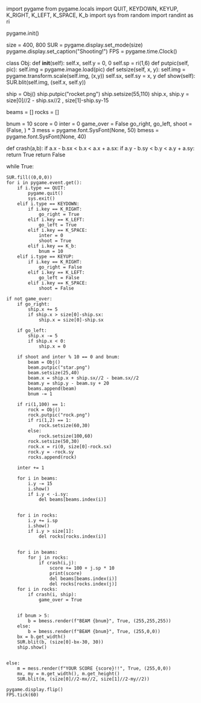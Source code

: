 import pygame
from pygame.locals import QUIT, KEYDOWN, KEYUP, K_RIGHT, K_LEFT, K_SPACE, K_b
import sys
from random import randint as ri

pygame.init()

size = 400, 800
SUR = pygame.display.set_mode(size)
pygame.display.set_caption("Shooting!")
FPS = pygame.time.Clock()


class Obj:
    def __init__(self):
        self.x, self.y = 0, 0
        self.sp = ri(1,6)
    def putpic(self, pic):
        self.img = pygame.image.load(pic)
    def setsize(self, x, y):
        self.img = pygame.transform.scale(self.img, (x,y))
        self.sx, self.sy = x, y
    def show(self):
        SUR.blit(self.img, (self.x, self.y))

ship = Obj()
ship.putpic("rocket.png")
ship.setsize(55,110)
ship.x, ship.y = size[0]//2 - ship.sx//2 , size[1]-ship.sy-15

beams = []
rocks = []

bnum = 10
score = 0
inter = 0
game_over = False
go_right, go_left, shoot = (False, ) * 3
mess = pygame.font.SysFont(None, 50)
bmess = pygame.font.SysFont(None, 40)

def crash(a,b):
    if a.x - b.sx < b.x < a.x + a.sx:
        if a.y - b.sy < b.y < a.y + a.sy:
            return True
    return False


while True:

    SUR.fill((0,0,0))
    for i in pygame.event.get():
        if i.type == QUIT:
            pygame.quit()
            sys.exit()
        elif i.type == KEYDOWN:
            if i.key == K_RIGHT:
                go_right = True
            elif i.key == K_LEFT:
                go_left = True
            elif i.key == K_SPACE:
                inter = 0
                shoot = True
            elif i.key == K_b:
                bnum = 10
        elif i.type == KEYUP:
            if i.key == K_RIGHT:
                go_right = False
            elif i.key == K_LEFT:
                go_left = False
            elif i.key == K_SPACE:
                shoot = False

    if not game_over:
        if go_right:
            ship.x += 5
            if ship.x > size[0]-ship.sx:
                ship.x = size[0]-ship.sx
        
        if go_left:
            ship.x -= 5
            if ship.x < 0:
                ship.x = 0

        if shoot and inter % 10 == 0 and bnum:
            beam = Obj()
            beam.putpic("star.png")
            beam.setsize(25,40)
            beam.x = ship.x + ship.sx//2 - beam.sx//2
            beam.y = ship.y - beam.sy + 20
            beams.append(beam)
            bnum -= 1

        if ri(1,100) == 1:
            rock = Obj()
            rock.putpic("rock.png")
            if ri(1,2) == 1:
                rock.setsize(60,30)
            else:
                rock.setsize(100,60)
            rock.setsize(50,30)
            rock.x = ri(0, size[0]-rock.sx)
            rock.y = -rock.sy
            rocks.append(rock)

        inter += 1
        
        for i in beams:
            i.y -= 15
            i.show()
            if i.y < -i.sy:
                del beams[beams.index(i)]
            

        for i in rocks:
            i.y += i.sp
            i.show()
            if i.y > size[1]:
                del rocks[rocks.index(i)]


        for i in beams:
            for j in rocks:
                if crash(i,j):
                    score += 100 + j.sp * 10
                    print(score)
                    del beams[beams.index(i)]
                    del rocks[rocks.index(j)]
        for i in rocks:
            if crash(i, ship):
                game_over = True


        if bnum > 5:
            b = bmess.render(f"BEAM {bnum}", True, (255,255,255)) 
        else:
            b = bmess.render(f"BEAM {bnum}", True, (255,0,0)) 
        bx = b.get_width()
        SUR.blit(b, (size[0]-bx-30, 30))
        ship.show()


    else:
        m = mess.render(f"YOUR SCORE {score}!!", True, (255,0,0))
        mx, my = m.get_width(), m.get_height()
        SUR.blit(m, (size[0]//2-mx//2, size[1]//2-my//2))

    pygame.display.flip()
    FPS.tick(60)
